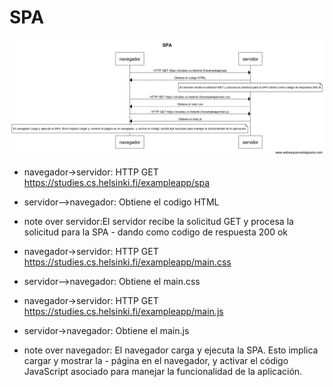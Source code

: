 # SPA

![SPA](SPA.png)

- navegador->servidor: HTTP GET https://studies.cs.helsinki.fi/exampleapp/spa
- servidor-->navegador: Obtiene el codigo HTML
- note over servidor:El servidor recibe la solicitud GET y procesa la solicitud para la SPA - dando como codigo de respuesta 200 ok 
- navegador->servidor: HTTP GET https://studies.cs.helsinki.fi/exampleapp/main.css
- servidor-->navegador: Obtiene el main.css


- navegador->servidor: HTTP GET https://studies.cs.helsinki.fi/exampleapp/main.js
- servidor->navegador: Obtiene el main.js
- note over navegador: El navegador carga y ejecuta la SPA. Esto implica cargar y mostrar la - página en el navegador, y activar el código JavaScript asociado para manejar la funcionalidad de la aplicación.
